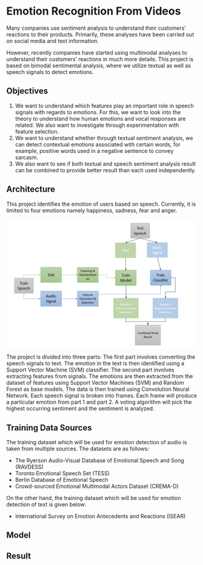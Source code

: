 # Emotion Recognition From Videos

<p>Many companies use sentiment analysis to understand their customers’ reactions to their products. Primarily, these analyses have been carried out on social media and text information.</p><p>However, recently companies have started using multimodal analyses to understand their customers’ reactions in much more details. This project is based on bimodal sentimental analysis, where we utilize textual as well as speech signals to detect emotions.</p>

<h2>Objectives</h2>
<ol><li>We want to understand which features play an important role in speech signals with regards to emotions. For this, we want to look into the theory to understand how human emotions and vocal responses are related. We also want to investigate through experimentation with feature selection.</li>
<li>We want to understand whether through textual sentiment analysis, we can detect contextual emotions associated with certain words, for example, positive words used in a negative sentence to convey sarcasm.</li>
<li>We also want to see if both textual and speech sentiment analysis result can be combined to provide better result than each used independently.</li>
</ol>

<h2>Architecture</h2>
This project identifies the emotion of users based on speech. Currently, it is limited to four emotions namely happiness, sadness, fear and anger. 

![Architecture](https://github.com/santoshd97/Emotion_Recognition_From_Videos/blob/main/Architecture.png)

The project is divided into three parts: The first part involves converting the speech signals to text. The emotion in the text is then identified using a Support Vector Machine (SVM) classifier. The second part involves extracting features from signals. The emotions are then extracted from the dataset of features using Support Vector Machines (SVM) and Random Forest as base models. The data is then trained using Convolution Neural Network. Each speech signal is broken into frames. Each frame will produce a particular emotion from part 1 and part 2. A voting algorithm will pick the highest occurring sentiment and the sentiment is analyzed.

<h2>Training Data Sources</h2>
The training dataset which will be used for emotion detection of audio is taken from multiple sources. The datasets are as follows:
<ul>
  <li>The Ryerson Audio-Visual Database of Emotional Speech and Song (RAVDESS)</li>
  <li>Toronto Emotional Speech Set (TESS)</li>
  <li>Berlin Database of Emotional Speech</li>
  <li>Crowd-sourced Emotional Multimodal Actors Dataset (CREMA-D)</li>
  </ul>

On the other hand, the training dataset which will be used for emotion detection of text is given below:
<ul>
  <li>International Survey on Emotion Antecedents and Reactions (ISEAR)</li>
  </ul>
  
<h2>Model</h2>


<h2>Result</h2>

